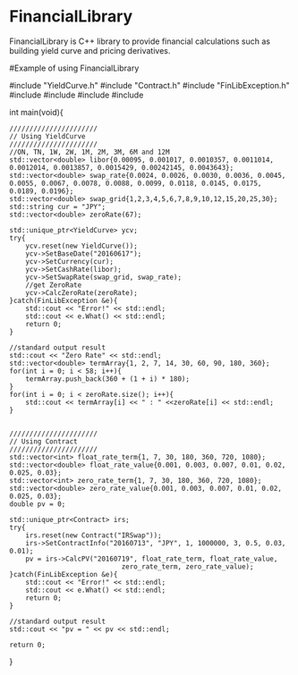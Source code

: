 FinancialLibrary
==================

FinancialLibrary is C++ library to provide financial calculations such as building yield curve and pricing derivatives.


#Example of using FinancialLibrary

#include "YieldCurve.h"
#include "Contract.h"
#include "FinLibException.h"
#include <iostream>
#include <string>
#include <vector>
#include <memory>

int main(void){
	
	//////////////////////
	// Using YieldCurve
	//////////////////////
	//ON, TN, 1W, 2W, 1M, 2M, 3M, 6M and 12M
	std::vector<double> libor{0.00095, 0.001017, 0.0010357, 0.0011014, 0.0012014, 0.0013857, 0.0015429, 0.00242145, 0.0043643};
	std::vector<double> swap_rate{0.0024, 0.0026, 0.0030, 0.0036, 0.0045, 0.0055, 0.0067, 0.0078, 0.0088, 0.0099, 0.0118, 0.0145, 0.0175, 0.0189, 0.0196};
	std::vector<double> swap_grid{1,2,3,4,5,6,7,8,9,10,12,15,20,25,30};
	std::string cur = "JPY";
	std::vector<double> zeroRate(67);
	
	std::unique_ptr<YieldCurve> ycv;
	try{
		ycv.reset(new YieldCurve());
		ycv->SetBaseDate("20160617");
		ycv->SetCurrency(cur);
		ycv->SetCashRate(libor);
		ycv->SetSwapRate(swap_grid, swap_rate);
		//get ZeroRate
		ycv->CalcZeroRate(zeroRate);
	}catch(FinLibException &e){
		std::cout << "Error!" << std::endl;
		std::cout << e.What() << std::endl;
		return 0;
	}
	
	//standard output result
	std::cout << "Zero Rate" << std::endl;
	std::vector<double> termArray{1, 2, 7, 14, 30, 60, 90, 180, 360};
	for(int i = 0; i < 58; i++){
		termArray.push_back(360 + (1 + i) * 180);
	}	
	for(int i = 0; i < zeroRate.size(); i++){
		std::cout << termArray[i] << " : " <<zeroRate[i] << std::endl;
	}
	
	
	//////////////////////
	// Using Contract
	//////////////////////
	std::vector<int> float_rate_term{1, 7, 30, 180, 360, 720, 1080};
	std::vector<double> float_rate_value{0.001, 0.003, 0.007, 0.01, 0.02, 0.025, 0.03};
	std::vector<int> zero_rate_term{1, 7, 30, 180, 360, 720, 1080};
	std::vector<double> zero_rate_value{0.001, 0.003, 0.007, 0.01, 0.02, 0.025, 0.03};
	double pv = 0;
	
	std::unique_ptr<Contract> irs;
	try{
		irs.reset(new Contract("IRSwap"));
		irs->SetContractInfo("20160713", "JPY", 1, 1000000, 3, 0.5, 0.03, 0.01);
		pv = irs->CalcPV("20160719", float_rate_term, float_rate_value,
								zero_rate_term, zero_rate_value);
	}catch(FinLibException &e){
		std::cout << "Error!" << std::endl;
		std::cout << e.What() << std::endl;
		return 0;
	}
	
	//standard output result
	std::cout << "pv = " << pv << std::endl;
	
	return 0;

}
